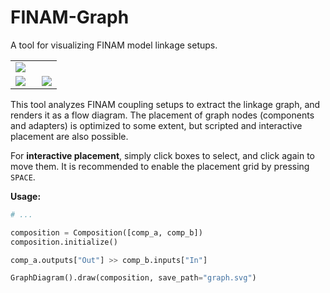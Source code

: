 # FINAM-Graph

A tool for visualizing FINAM model linkage setups.

<table cellpadding="0">
<tr><td colspan="2">
<img src="https://git.ufz.de/FINAM/finam-graph/uploads/2542cdd9ee03e1ccf0fc274d9859c1ec/graph.svg"/>
</td></tr>
<tr><td width="57%">
<img src="https://git.ufz.de/FINAM/finam-graph/uploads/2910f3eb9c13923b8654cb0834132298/graph_simple.svg"/>
</td><td>
<img src="https://git.ufz.de/FINAM/finam-graph/uploads/bff78b0c9f3ee5f4c671352dbce061bb/graph_simple_2.svg"/>
</td></tr>
</table>

This tool analyzes FINAM coupling setups to extract the linkage graph, and renders it as a flow diagram.
The placement of graph nodes (components and adapters) is optimized to some extent, but scripted and interactive placement are also possible.

For **interactive placement**, simply click boxes to select, and click again to move them.
It is recommended to enable the placement grid by pressing `SPACE`.

**Usage:**

```python
# ...

composition = Composition([comp_a, comp_b])
composition.initialize()

comp_a.outputs["Out"] >> comp_b.inputs["In"]

GraphDiagram().draw(composition, save_path="graph.svg")
```
